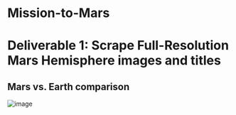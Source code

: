 # Mission-to-Mars


# Deliverable 1: Scrape Full-Resolution Mars Hemisphere images and titles

## Mars vs. Earth comparison

![image](https://user-images.githubusercontent.com/94253815/152695590-b19823f2-9887-4ea1-ba54-f9cfeac4c729.png)
